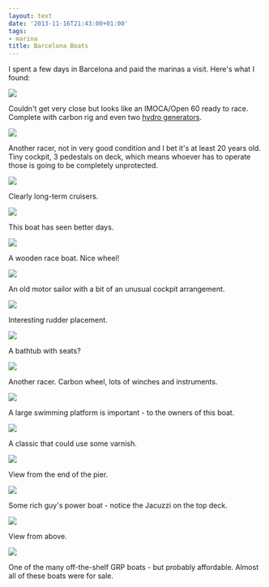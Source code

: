 ```yaml
---
layout: text
date: '2013-11-16T21:43:00+01:00'
tags:
- marina
title: Barcelona Boats
---
```

I spent a few days in Barcelona and paid the marinas a visit. Here's what I found:

![](http://media.tumblr.com/eeaca39929b423ff49f6d7d5214b9102/tumblr_inline_mwdi8635LU1qcydz0.jpg)

Couldn't get very close but looks like an IMOCA/Open 60 ready to race. Complete with carbon rig and even two [hydro generators](http://bluewaterproject.org/post/61306539165/power-on-board).

![](http://media.tumblr.com/11c65f47addefca0971f1a4b6ce6a9c9/tumblr_inline_mwdi9yiMKR1qcydz0.jpg)

Another racer, not in very good condition and I bet it's at least 20 years old. Tiny cockpit, 3 pedestals on deck, which means whoever has to operate those is going to be completely unprotected.

![](http://media.tumblr.com/2b02c1c962f7d6e2b95452acbf59d013/tumblr_inline_mwdid5hI4S1qcydz0.jpg)

Clearly long-term cruisers.

![](http://media.tumblr.com/d01f52d6f28f0b890551fe86bff4542b/tumblr_inline_mwdie8nhK11qcydz0.jpg)

This boat has seen better days.

![](http://media.tumblr.com/316f5a19cce6e37fd34989a0e2756f64/tumblr_inline_mwdifvmS9l1qcydz0.jpg)

A wooden race boat. Nice wheel!

![](http://media.tumblr.com/1c12f0a871886c371c2dc501472dad44/tumblr_inline_mwdih5KFDK1qcydz0.jpg)

An old motor sailor with a bit of an unusual cockpit arrangement.

![](http://media.tumblr.com/994b5ce191ff8c46c21c6af055678a4e/tumblr_inline_mwdiib3elm1qcydz0.jpg)

Interesting rudder placement.

![](http://media.tumblr.com/6f1496a14e02a1b6a67e0b9a6eb618d1/tumblr_inline_mwdijeoPTA1qcydz0.jpg)

A bathtub with seats?

![](http://media.tumblr.com/5b18eec7cb35a233d6c3c2a80cb8bb1e/tumblr_inline_mwdil0yiYa1qcydz0.jpg)

Another racer. Carbon wheel, lots of winches and instruments.

![](http://media.tumblr.com/2223be1e39efce30e3f192d4f045db0f/tumblr_inline_mwdinhTgQB1qcydz0.jpg)

A large swimming platform is important - to the owners of this boat.

![](http://media.tumblr.com/693b7b706430efa93a3edf17e4e548b4/tumblr_inline_mwdioyWOIV1qcydz0.jpg)

A classic that could use some varnish.

![](http://media.tumblr.com/157cb8b4d117ca5b566388522701dbee/tumblr_inline_mwdiqhvJtc1qcydz0.jpg)

View from the end of the pier.

![](http://media.tumblr.com/7115db7774fcde8792f942fe048e24f4/tumblr_inline_mwdire7Wr81qcydz0.jpg)

Some rich guy's power boat - notice the Jacuzzi on the top deck.

![](http://media.tumblr.com/744daccedf1f28940f896696a1f24dd4/tumblr_inline_mwditpUXx51qcydz0.jpg)

View from above.

![](http://media.tumblr.com/b7806b6ca6c9ca7de027914598e5f3db/tumblr_inline_mwdiuxLtUF1qcydz0.jpg)

One of the many off-the-shelf GRP boats - but probably affordable. Almost all of these boats were for sale.
